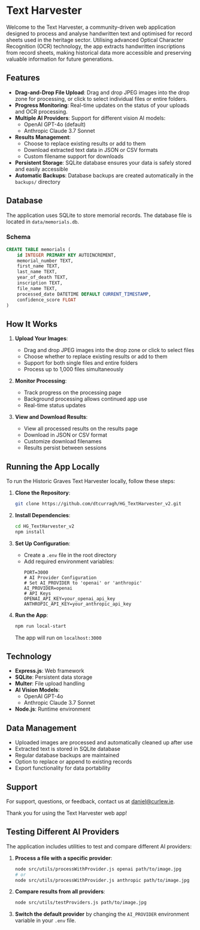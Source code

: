 # Text Harvester

Welcome to the Text Harvester, a community-driven web application designed to process and analyse handwritten text and optimised for record sheets used in the heritage sector. Utilising advanced Optical Character Recognition (OCR) technology, the app extracts handwritten inscriptions from record sheets, making historical data more accessible and preserving valuable information for future generations.

## Features

- **Drag-and-Drop File Upload**: Drag and drop JPEG images into the drop zone for processing, or click to select individual files or entire folders.
- **Progress Monitoring**: Real-time updates on the status of your uploads and OCR processing.
- **Multiple AI Providers**: Support for different vision AI models:
  - OpenAI GPT-4o (default)
  - Anthropic Claude 3.7 Sonnet
- **Results Management**: 
  - Choose to replace existing results or add to them
  - Download extracted text data in JSON or CSV formats
  - Custom filename support for downloads
- **Persistent Storage**: SQLite database ensures your data is safely stored and easily accessible
- **Automatic Backups**: Database backups are created automatically in the `backups/` directory

## Database

The application uses SQLite to store memorial records. The database file is located in `data/memorials.db`.

### Schema
```sql
CREATE TABLE memorials (
    id INTEGER PRIMARY KEY AUTOINCREMENT,
    memorial_number TEXT,
    first_name TEXT,
    last_name TEXT,
    year_of_death TEXT,
    inscription TEXT,
    file_name TEXT,
    processed_date DATETIME DEFAULT CURRENT_TIMESTAMP,
    confidence_score FLOAT
)
```

## How It Works

1. **Upload Your Images**:
   - Drag and drop JPEG images into the drop zone or click to select files
   - Choose whether to replace existing results or add to them
   - Support for both single files and entire folders
   - Process up to 1,000 files simultaneously

2. **Monitor Processing**:
   - Track progress on the processing page
   - Background processing allows continued app use
   - Real-time status updates

3. **View and Download Results**:
   - View all processed results on the results page
   - Download in JSON or CSV format
   - Customize download filenames
   - Results persist between sessions

## Running the App Locally

To run the Historic Graves Text Harvester locally, follow these steps:

1. **Clone the Repository**:
   ```sh
   git clone https://github.com/dtcurragh/HG_TextHarvester_v2.git
   ```

2. **Install Dependencies**:
   ```sh
   cd HG_TextHarvester_v2
   npm install
   ```

3. **Set Up Configuration**:
   - Create a `.env` file in the root directory
   - Add required environment variables:
     ```
     PORT=3000
     # AI Provider Configuration
     # Set AI_PROVIDER to 'openai' or 'anthropic'
     AI_PROVIDER=openai
     # API Keys
     OPENAI_API_KEY=your_openai_api_key
     ANTHROPIC_API_KEY=your_anthropic_api_key
     ```

4. **Run the App**:
   ```sh
   npm run local-start
   ```
   The app will run on `localhost:3000`

## Technology

- **Express.js**: Web framework
- **SQLite**: Persistent data storage
- **Multer**: File upload handling
- **AI Vision Models**: 
  - OpenAI GPT-4o
  - Anthropic Claude 3.7 Sonnet
- **Node.js**: Runtime environment

## Data Management

- Uploaded images are processed and automatically cleaned up after use
- Extracted text is stored in SQLite database
- Regular database backups are maintained
- Option to replace or append to existing records
- Export functionality for data portability

## Support

For support, questions, or feedback, contact us at [daniel@curlew.ie](daniel@curlew.ie).

Thank you for using the Text Harvester web app!

## Testing Different AI Providers

The application includes utilities to test and compare different AI providers:

1. **Process a file with a specific provider**:
   ```sh
   node src/utils/processWithProvider.js openai path/to/image.jpg
   # or
   node src/utils/processWithProvider.js anthropic path/to/image.jpg
   ```

2. **Compare results from all providers**:
   ```sh
   node src/utils/testProviders.js path/to/image.jpg
   ```

3. **Switch the default provider** by changing the `AI_PROVIDER` environment variable in your `.env` file.
